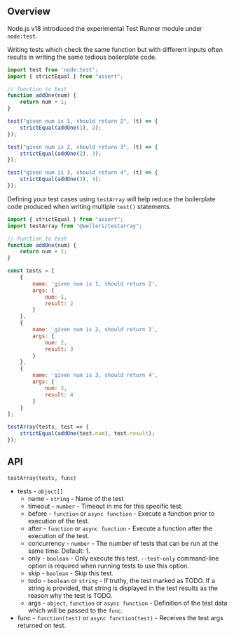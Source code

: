 ## Overview

Node.js v18 introduced the experimental Test Runner module under `node:test`. 

Writing tests which check the same function but with different inputs often results in writing the same tedious boilerplate code.

```js
import test from 'node:test';
import { strictEqual } from "assert";

// function to test
function addOne(num) {
	return num + 1;
}

test("given num is 1, should return 2", (t) => {
	strictEqual(addOne(1), 2);
});

test("given num is 2, should return 3", (t) => {
	strictEqual(addOne(2), 3);
});

test("given num is 3, should return 4", (t) => {
	strictEqual(addOne(3), 4);
});
```

Defining your test cases using `testArray` will help reduce the boilerplate code produced when writing multiple `test()` statements.

```js
import { strictEqual } from "assert";
import testArray from "@wellers/testarray";

// function to test
function addOne(num) {
	return num + 1;
}

const tests = [
	{
		name: 'given num is 1, should return 2',
		args: {
			num: 1,
			result: 2
		}
	},
	{
		name: 'given num is 2, should return 3',		
		args: {
			num: 2,
			result: 3
		}
	},
	{
		name: 'given num is 3, should return 4',
		args: {
			num: 3,
			result: 4
		}
	}
];

testArray(tests, test => {
	strictEqual(addOne(test.num), test.result);
});
```

## API

`testArray(tests, func)`

* tests - `object[]`
	* name - `string` - Name of the test
	* timeout - `number` - Timeout in ms for this specific test.
	* before - `function` or `async function` - Execute a function prior to execution of the test.
	* after - `function` or `async function` - Execute a function after the execution of the test.
	* concurrency - `number` - The number of tests that can be run at the same time. Default: 1.
	* only - `boolean` - Only execute this test. `--test-only` command-line option is required when running tests to use this option.
	* skip - `boolean` - Skip this test.
	* todo - `boolean` or `string` - If truthy, the test marked as TODO. If a string is provided, that string is displayed in the test results as the reason why the test is TODO.
	* args - `object`, `function` or `async function` - Definition of the test data which will be passed to the `func`.
* func - `function(test)` or `async function(test)` - Receives the test args returned on test.